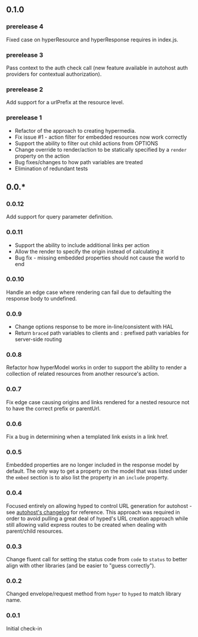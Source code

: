 ## 0.1.0

### prerelease 4
Fixed case on hyperResource and hyperResponse requires in index.js.

### prerelease 3
Pass context to the auth check call (new feature available in autohost auth providers for contextual authorization).

### prerelease 2
Add support for a urlPrefix at the resource level.

### prerelease 1

 * Refactor of the approach to creating hypermedia.
 * Fix issue #1 - action filter for embedded resources now work correctly
 * Support the ability to filter out child actions from OPTIONS
 * Change override to render/action to be statically specified by a `render` property on the action
 * Bug fixes/changes to how path variables are treated
 * Elimination of redundant tests

## 0.0.*

### 0.0.12
Add support for query parameter definition.

### 0.0.11

 * Support the ability to include additional links per action
 * Allow the render to specify the origin instead of calculating it
 * Bug fix - missing embedded properties should not cause the world to end

### 0.0.10
Handle an edge case where rendering can fail due to defaulting the response body to undefined.

### 0.0.9

 * Change options response to be more in-line/consistent with HAL
 * Return `braced` path variables to clients and `:` prefixed path variables for server-side routing

### 0.0.8
Refactor how hyperModel works in order to support the ability to render a collection of related resources from another resource's action.

### 0.0.7
Fix edge case causing origins and links rendered for a nested resource not to have the correct prefix or parentUrl.

### 0.0.6
Fix a bug in determining when a templated link exists in a link href.

### 0.0.5
Embedded properties are no longer included in the response model by default. The only way to get a property on the model that was listed under the `embed` section is to also list the property in an `include` property.

### 0.0.4
Focused entirely on allowing hyped to control URL generation for autohost - see [autohost's changelog](https://github.com/arobson/autohost/blob/master/CHANGELOG.md#prerelease-3) for reference. This approach was required in order to avoid pulling a great deal of hyped's URL creation approach while still allowing valid express routes to be created when dealing with parent/child resources.

### 0.0.3
Change fluent call for setting the status code from `code` to `status` to better align with other libraries (and be easier to "guess correctly").

### 0.0.2
Changed envelope/request method from `hyper` to `hyped` to match library name.

### 0.0.1
Initial check-in
